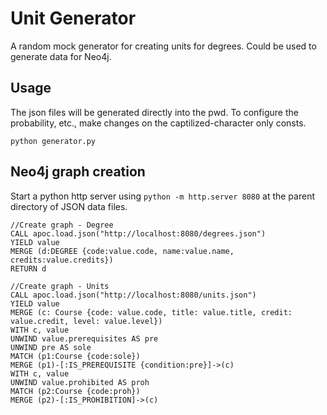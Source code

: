 # Unit Generator
A random mock generator for creating units for degrees. Could be used to generate data for Neo4j.

## Usage
The json files will be generated directly into the pwd. To configure the probability, etc., make changes on the captilized-character only consts.
```shell
python generator.py
```

## Neo4j graph creation
Start a python http server using `python -m http.server 8080` at the parent directory of JSON data files.

```cypher
//Create graph - Degree
CALL apoc.load.json("http://localhost:8080/degrees.json")
YIELD value
MERGE (d:DEGREE {code:value.code, name:value.name, credits:value.credits})
RETURN d

//Create graph - Units
CALL apoc.load.json("http://localhost:8080/units.json") 
YIELD value
MERGE (c: Course {code: value.code, title: value.title, credit: value.credit, level: value.level}) 
WITH c, value
UNWIND value.prerequisites AS pre
UNWIND pre AS sole
MATCH (p1:Course {code:sole})
MERGE (p1)-[:IS_PREREQUISITE {condition:pre}]->(c)
WITH c, value
UNWIND value.prohibited AS proh
MATCH (p2:Course {code:proh})
MERGE (p2)-[:IS_PROHIBITION]->(c)
```